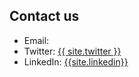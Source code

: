 ## Contact us


<ul>
    <li>Email: <a href="geoaiafrica@gmail.com"> </a></li>
    <li>Twitter: <a href="{{ site.twitter }}">{{ site.twitter }}</a></li>
     <li>LinkedIn: <A href="{{ site.linkedin}}">{{site.linkedin}}</a></li>
</ul>
